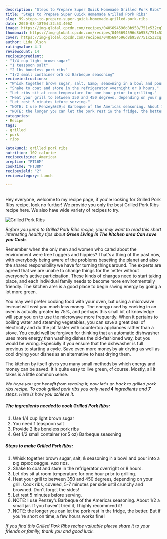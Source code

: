 ```yaml
---
description: "Steps to Prepare Super Quick Homemade Grilled Pork Ribs"
title: "Steps to Prepare Super Quick Homemade Grilled Pork Ribs"
slug: 99-steps-to-prepare-super-quick-homemade-grilled-pork-ribs
date: 2020-08-18T04:32:53.406Z
image: https://img-global.cpcdn.com/recipes/0405694596d8b958/751x532cq70/grilled-pork-ribs-recipe-main-photo.jpg
thumbnail: https://img-global.cpcdn.com/recipes/0405694596d8b958/751x532cq70/grilled-pork-ribs-recipe-main-photo.jpg
cover: https://img-global.cpcdn.com/recipes/0405694596d8b958/751x532cq70/grilled-pork-ribs-recipe-main-photo.jpg
author: Lida Olson
ratingvalue: 4.1
reviewcount: 14
recipeingredient:
- "1/4 cup light brown sugar"
- "1 teaspoon salt"
- "2 lbs boneless pork ribs"
- "1/2 small container or5 oz Barbeque seasoning"
recipeinstructions:
- "Whisk together brown sugar, salt, &amp; seasoning in a bowl and pour into a big ziploc baggie. Add ribs."
- "Shake to coat and store in the refrigerator overnight or 8 hours."
- "Let ribs sit at room temperature for one hour prior to grilling."
- "Heat your grill to between 350 and 450 degrees, depending on your grill. Cook ribs, covered, 5-7 minutes per side until crunchy and browned. Don&#39;t forget the sides!"
- "Let rest 5 minutes before serving."
- "NOTE: I use Penzey&#39;s Barbeque of the Americas seasoning. About 1/2 a small jar. If you haven&#39;t tried it, I highly recommend it!"
- "NOTE: the longer you can let the pork rest in the fridge, the better. But if you&#39;re short on time, a few hours works fine!"
categories:
- Recipe
tags:
- grilled
- pork
- ribs

katakunci: grilled pork ribs 
nutrition: 102 calories
recipecuisine: American
preptime: "PT16M"
cooktime: "PT38M"
recipeyield: "2"
recipecategory: Lunch

---
```

<br>
Hey everyone, welcome to my recipe page, if you're looking for Grilled Pork Ribs recipe, look no further! We provide you only the best Grilled Pork Ribs recipe here. We also have wide variety of recipes to try.
<br>


![Grilled Pork Ribs](https://img-global.cpcdn.com/recipes/0405694596d8b958/751x532cq70/grilled-pork-ribs-recipe-main-photo.jpg)

<i>Before you jump to Grilled Pork Ribs recipe, you may want to read this short interesting healthy tips about 
<strong>Green Living In The Kitchen area Can save you Cash</strong>.</i>
</br>

Remember when the only men and women who cared about the environment were tree huggers and hippies? That's a thing of the past now, with everybody being aware of the problems besetting the planet and also the shared responsibility we have for turning things around. The experts are agreed that we are unable to change things for the better without everyone's active participation. These kinds of changes need to start taking place, and each individual family needs to become more environmentally friendly. The kitchen area is a good place to begin saving energy by going a lot more green.

You may well prefer cooking food with your oven, but using a microwave instead will cost you much less money. The energy used by cooking in an oven is actually greater by 75%, and perhaps this small bit of knowledge will spur you on to use the microwave more frequently. When it pertains to boiling water and steaming vegetables, you can save a great deal of electricity and do the job faster with countertop appliances rather than a stove. You could well be forgiven for thinking that an automatic dishwasher uses more energy than washing dishes the old-fashioned way, but you would be wrong. Especially if you ensure that the dishwasher is full previous to starting a cycle. Save even more money by air drying as well as cool drying your dishes as an alternative to heat drying them.

The kitchen by itself gives you many small methods by which energy and money can be saved. It is quite easy to live green, of course. Mostly, all it takes is a little common sense.


<i>We hope you got benefit from reading it, now let's go back to grilled pork ribs recipe. To cook grilled pork ribs you only need <strong>4</strong> ingredients and <strong>7</strong> steps. Here is how you achieve it.
</i>

##### The ingredients needed to cook Grilled Pork Ribs:

1. Use 1/4 cup light brown sugar
1. You need 1 teaspoon salt
1. Provide 2 lbs boneless pork ribs
1. Get 1/2 small container (or.5 oz) Barbeque seasoning


##### Steps to make Grilled Pork Ribs:

1. Whisk together brown sugar, salt, &amp; seasoning in a bowl and pour into a big ziploc baggie. Add ribs.
1. Shake to coat and store in the refrigerator overnight or 8 hours.
1. Let ribs sit at room temperature for one hour prior to grilling.
1. Heat your grill to between 350 and 450 degrees, depending on your grill. Cook ribs, covered, 5-7 minutes per side until crunchy and browned. Don&#39;t forget the sides!
1. Let rest 5 minutes before serving.
1. NOTE: I use Penzey&#39;s Barbeque of the Americas seasoning. About 1/2 a small jar. If you haven&#39;t tried it, I highly recommend it!
1. NOTE: the longer you can let the pork rest in the fridge, the better. But if you&#39;re short on time, a few hours works fine!


<i>If you find this Grilled Pork Ribs recipe valuable please share it to your friends or family, thank you and good luck.</i>
